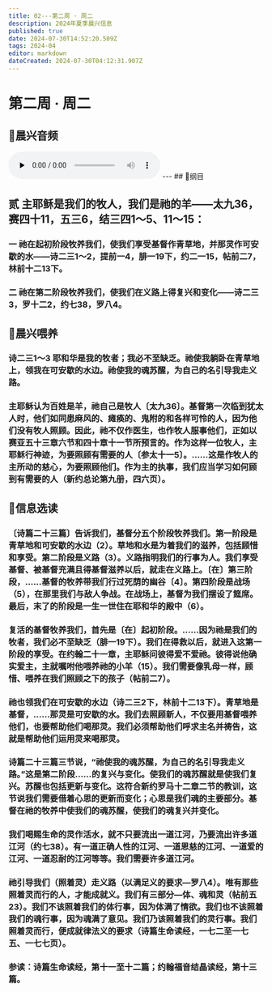```yaml
---
title: 02---第二周 · 周二
description: 2024年夏季晨兴信息
published: true
date: 2024-07-30T14:52:20.509Z
tags: 2024-04
editor: markdown
dateCreated: 2024-07-30T04:12:31.907Z
---
```


# 第二周 · 周二
## 🎵晨兴音频
<audio id="audio" controls="" preload="none">
      <source id="mp3" src="/2024-04/week2/week2day2.mp3">
</audio>
---
## 📖纲目

## **贰**    **主耶稣是我们的牧人，我们是祂的羊——太九36，赛四十11，五三6，结三四1～5、11～15：**

### 一    祂在起初阶段牧养我们，使我们享受基督作青草地，并那灵作可安歇的水——诗二三1～2，提前一4，腓一19下，约二一15，帖前二7，林前十二13下。

### 二    祂在第二阶段牧养我们，使我们在义路上得复兴和变化——诗二三3，罗十二2，约七38，罗八4。

## 📖晨兴喂养

### 诗二三1～3    耶和华是我的牧者；我必不至缺乏。祂使我躺卧在青草地上，领我在可安歇的水边。祂使我的魂苏醒，为自己的名引导我走义路。

### 主耶稣认为百姓是羊，祂自己是牧人〔太九36〕。基督第一次临到犹太人时，他们如同患麻风的、瘫痪的、鬼附的和各样可怜的人，因为他们没有牧人照顾。因此，祂不仅作医生，也作牧人服事他们，正如以赛亚五十三章六节和四十章十一节所预言的。作为这样一位牧人，主耶稣行神迹，为要照顾有需要的人〔参太十一5〕。……这是作牧人的主所动的慈心，为要照顾他们。作为主的执事，我们应当学习如何顾到有需要的人（新约总论第九册，四六页）。

## 📖信息选读

### 〔诗篇二十三篇〕告诉我们，基督分五个阶段牧养我们。第一阶段是青草地和可安歇的水边（2）。草地和水是为着我们的滋养，包括顾惜和享受。第二阶段是义路（3）。义路指明我们的行事为人。我们享受基督、被基督充满且得基督滋养以后，就走在义路上。〔在〕第三阶段，……基督的牧养带我们行过死荫的幽谷〔4〕。第四阶段是战场（5），在那里我们与敌人争战。在战场上，基督为我们摆设了筵席。最后，末了的阶段是一生一世住在耶和华的殿中（6）。

### 复活的基督牧养我们，首先是〔在〕起初阶段。……因为祂是我们的牧者，我们必不至缺乏（腓一19下）。我们在得救以后，就进入这第一阶段的享受。在约翰二十一章，主耶稣问彼得爱不爱祂。彼得说他确实爱主，主就嘱咐他喂养祂的小羊（15）。我们需要像乳母一样，顾惜、喂养在我们照顾之下的孩子（帖前二7）。

### 祂也领我们在可安歇的水边（诗二三2下，林前十二13下）。青草地是基督，……那灵是可安歇的水。我们去照顾新人，不仅要用基督喂养他们，也要帮助他们喝那灵。我们必须帮助他们呼求主名并祷告，这就是帮助他们运用灵来喝那灵。

### 诗篇二十三篇三节说，“祂使我的魂苏醒，为自己的名引导我走义路。”这是第二阶段……的复兴与变化。使我们的魂苏醒就是使我们复兴。苏醒也包括更新与变化。这符合新约罗马十二章二节的教训，这节说我们需要借着心思的更新而变化；心思是我们魂的主要部分。基督在祂的牧养中使我们的魂苏醒，使我们的魂复兴并变化。

### 我们喝赐生命的灵作活水，就不只要流出一道江河，乃要流出许多道江河（约七38）。有一道正确人性的江河、一道恩慈的江河、一道爱的江河、一道忍耐的江河等等。我们需要许多道江河。

### 祂引导我们（照着灵）走义路（以满足义的要求—罗八4）。唯有那些照着灵而行的人，才能成就义。我们有三部分—体、魂和灵（帖前五23）。我们不该照着我们的体行事，因为体满了情欲。我们也不该照着我们的魂行事，因为魂满了意见。我们乃该照着我们的灵行事。我们照着灵而行，便成就律法义的要求（诗篇生命读经，一七二至一七五、一七七页）。

### 参读：诗篇生命读经，第十一至十二篇；约翰福音结晶读经，第十三篇。
<!-- Google tag (gtag.js) -->
<script async src="https://www.googletagmanager.com/gtag/js?id=G-1P8709Z16T"></script>
<script>
  window.dataLayer = window.dataLayer || [];
  function gtag(){dataLayer.push(arguments);}
  gtag('js', new Date());

  gtag('config', 'G-1P8709Z16T');
</script>
